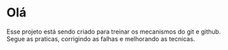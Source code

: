 # Olá
Esse projeto está sendo criado para treinar os mecanismos do git e github.
Segue as praticas, corrigindo as falhas e melhorando as tecnicas.
